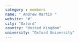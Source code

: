 ```yaml
---
category : members
name: " Andrew Martin " 
website: '#'
city: "Oxford"
country: "United Kingdom"
university: "Oxford University"
---
```



